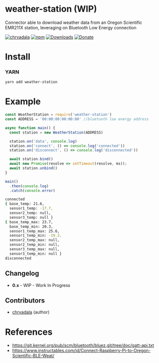 # weather-station (WIP)
Connector able to download weather data from an Oregon Scientific EMR211X station, leveraging on Bluetooth Low Energy connection

[![chrvadala](https://img.shields.io/badge/website-chrvadala-orange.svg)](https://chrvadala.github.io)
[![npm](https://img.shields.io/npm/v/weather-station.svg?maxAge=2592000?style=plastic)](https://www.npmjs.com/package/weather-station)
[![Downloads](https://img.shields.io/npm/dm/weather-station.svg)](https://www.npmjs.com/package/weather-station)
[![Donate](https://img.shields.io/badge/donate-PayPal-green.svg)](https://www.paypal.me/chrvadala/25)


# Install
### YARN
```sh
yarn add weather-station
```

# Example
````javascript
const WeatherStation = require('weather-station')
const ADDRESS = '00:00:00:00:00:00' //bluetooth low energy address

async function main() {
  const station = new WeatherStation(ADDRESS)

  station.on('data', console.log)
  station.on('connect', () => console.log('connected'))
  station.on('disconnect', () => console.log('disconnected'))

  await station.bind()
  await new Promise(resolve => setTimeout(resolve, ms));
  await station.unbind()
}

main()
  .then(console.log)
  .catch(console.error)
````

```sh
connected
{ base_temp: 21.6,
  sensor1_temp: -17.7,
  sensor2_temp: null,
  sensor3_temp: null }
{ base_temp_max: 23.7,
  base_temp_min: 20.3,
  sensor1_temp_max: 25.6,
  sensor1_temp_min: -19.3,
  sensor2_temp_max: null,
  sensor2_temp_min: null,
  sensor3_temp_max: null,
  sensor3_temp_min: null }
disconnected
```

## Changelog
- **0.x** - WIP - Work In Progress

## Contributors
- [chrvadala](https://github.com/chrvadala) (author)

# References
- https://git.kernel.org/pub/scm/bluetooth/bluez.git/tree/doc/gatt-api.txt
- https://www.instructables.com/id/Connect-Raspberry-Pi-to-Oregon-Scientific-BLE-Weat/

